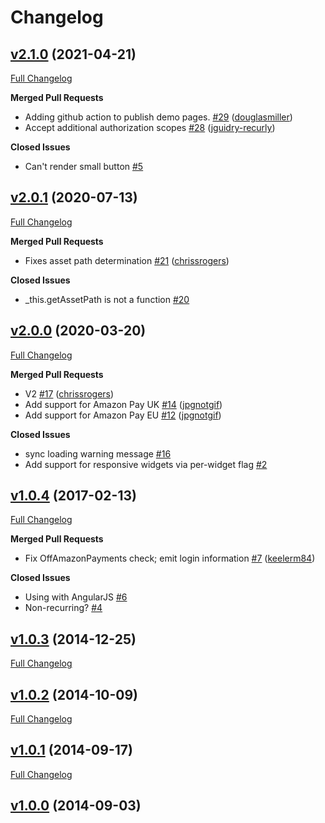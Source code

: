 # Changelog

## [v2.1.0](https://github.com/recurly/pay-with-amazon/tree/v2.1.0) (2021-04-21)

[Full Changelog](https://github.com/recurly/pay-with-amazon/compare/v2.0.1...v2.1.0)


**Merged Pull Requests**

- Adding github action to publish demo pages. [#29](https://github.com/recurly/pay-with-amazon/pull/29) ([douglasmiller](https://github.com/douglasmiller))
- Accept additional authorization scopes [#28](https://github.com/recurly/pay-with-amazon/pull/28) ([jguidry-recurly](https://github.com/jguidry-recurly))

**Closed Issues**

- Can't render small button [#5](https://github.com/recurly/pay-with-amazon/issues/5)


## [v2.0.1](https://github.com/recurly/pay-with-amazon/tree/v2.0.1) (2020-07-13)

[Full Changelog](https://github.com/recurly/pay-with-amazon/compare/v2.0.0...v2.0.1)


**Merged Pull Requests**

- Fixes asset path determination [#21](https://github.com/recurly/pay-with-amazon/pull/21) ([chrissrogers](https://github.com/chrissrogers))

**Closed Issues**

- _this.getAssetPath is not a function [#20](https://github.com/recurly/pay-with-amazon/issues/20)


## [v2.0.0](https://github.com/recurly/pay-with-amazon/tree/v2.0.0) (2020-03-20)

[Full Changelog](https://github.com/recurly/pay-with-amazon/compare/v1.0.4...v2.0.0)


**Merged Pull Requests**

- V2 [#17](https://github.com/recurly/pay-with-amazon/pull/17) ([chrissrogers](https://github.com/chrissrogers))
- Add support for Amazon Pay UK [#14](https://github.com/recurly/pay-with-amazon/pull/14) ([jpgnotgif](https://github.com/jpgnotgif))
- Add support for Amazon Pay EU [#12](https://github.com/recurly/pay-with-amazon/pull/12) ([jpgnotgif](https://github.com/jpgnotgif))

**Closed Issues**

- sync loading warning message [#16](https://github.com/recurly/pay-with-amazon/issues/16)
- Add support for responsive widgets via per-widget flag [#2](https://github.com/recurly/pay-with-amazon/issues/2)


## [v1.0.4](https://github.com/recurly/pay-with-amazon/tree/v1.0.4) (2017-02-13)

[Full Changelog](https://github.com/recurly/pay-with-amazon/compare/v1.0.3...v1.0.4)


**Merged Pull Requests**

- Fix OffAmazonPayments check; emit login information [#7](https://github.com/recurly/pay-with-amazon/pull/7) ([keelerm84](https://github.com/keelerm84))

**Closed Issues**

- Using with AngularJS [#6](https://github.com/recurly/pay-with-amazon/issues/6)
- Non-recurring? [#4](https://github.com/recurly/pay-with-amazon/issues/4)


## [v1.0.3](https://github.com/recurly/pay-with-amazon/tree/v1.0.3) (2014-12-25)

[Full Changelog](https://github.com/recurly/pay-with-amazon/compare/v1.0.2...v1.0.3)





## [v1.0.2](https://github.com/recurly/pay-with-amazon/tree/v1.0.2) (2014-10-09)

[Full Changelog](https://github.com/recurly/pay-with-amazon/compare/v1.0.1...v1.0.2)





## [v1.0.1](https://github.com/recurly/pay-with-amazon/tree/v1.0.1) (2014-09-17)

[Full Changelog](https://github.com/recurly/pay-with-amazon/compare/v1.0.0...v1.0.1)





## [v1.0.0](https://github.com/recurly/pay-with-amazon/tree/v1.0.0) (2014-09-03)




